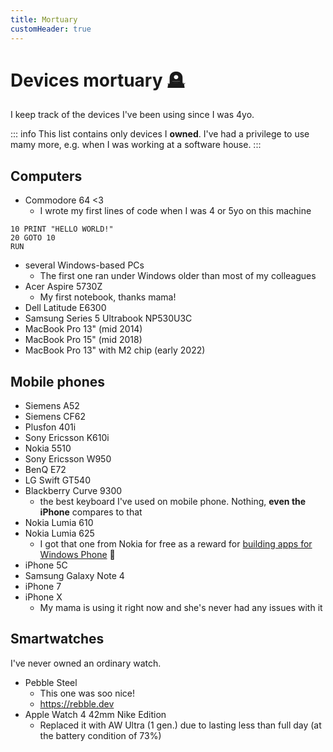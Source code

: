 ```yaml
---
title: Mortuary
customHeader: true
---
```


# Devices mortuary 🪦

I keep track of the devices I've been using since I was 4yo.

::: info
This list contains only devices I **owned**. I've had a privilege to use mamy more, e.g. when I was working at a software house.
:::

## Computers

- Commodore 64 <3
  - I wrote my first lines of code when I was 4 or 5yo on this machine

```
10 PRINT "HELLO WORLD!"
20 GOTO 10
RUN
```

- several Windows-based PCs
  - The first one ran under Windows older than most of my colleagues
- Acer Aspire 5730Z
  - My first notebook, thanks mama!
- Dell Latitude E6300
- Samsung Series 5 Ultrabook NP530U3C
- MacBook Pro 13" (mid 2014)
- MacBook Pro 15" (mid 2018)
- MacBook Pro 13" with M2 chip (early 2022)

## Mobile phones

- Siemens A52
- Siemens CF62
- Plusfon 401i
- Sony Ericsson K610i
- Nokia 5510
- Sony Ericsson W950
- BenQ E72
- LG Swift GT540
- Blackberry Curve 9300
  - the best keyboard I've used on mobile phone. Nothing, **even the iPhone** compares to that
- Nokia Lumia 610
- Nokia Lumia 625
  - I got that one from Nokia for free as a reward for [building apps for Windows Phone](https://www.jankowskimichal.pl/2013/11/dvlup-czyli-jak-dostac-nowa-nokie/) 💪
- iPhone 5C
- Samsung Galaxy Note 4
- iPhone 7
- iPhone X
  - My mama is using it right now and she's never had any issues with it

## Smartwatches

I've never owned an ordinary watch.

- Pebble Steel
  - This one was soo nice!
  - https://rebble.dev
- Apple Watch 4 42mm Nike Edition
  - Replaced it with AW Ultra (1 gen.) due to lasting less than full day (at the battery condition of 73%)
